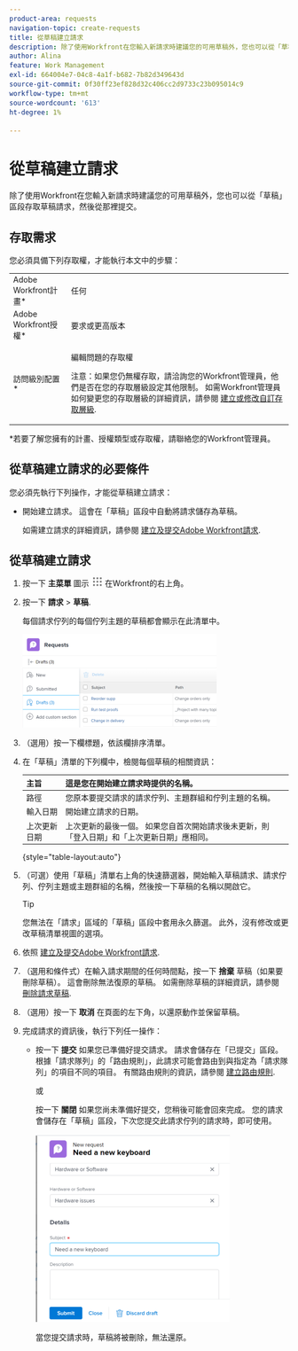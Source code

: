 ```yaml
---
product-area: requests
navigation-topic: create-requests
title: 從草稿建立請求
description: 除了使用Workfront在您輸入新請求時建議您的可用草稿外，您也可以從「草稿」區段存取草稿請求，然後從那裡提交。
author: Alina
feature: Work Management
exl-id: 664004e7-04c8-4a1f-b682-7b82d349643d
source-git-commit: 0f30ff23ef828d32c406cc2d9733c23b095014c9
workflow-type: tm+mt
source-wordcount: '613'
ht-degree: 1%

---
```


# 從草稿建立請求

除了使用Workfront在您輸入新請求時建議您的可用草稿外，您也可以從「草稿」區段存取草稿請求，然後從那裡提交。

## 存取需求

您必須具備下列存取權，才能執行本文中的步驟：

<table style="table-layout:auto"> 
 <col> 
 <col> 
 <tbody> 
  <tr> 
   <td role="rowheader">Adobe Workfront計畫*</td> 
   <td> <p>任何 </p> </td> 
  </tr> 
  <tr> 
   <td role="rowheader">Adobe Workfront授權*</td> 
   <td> <p>要求或更高版本</p> </td> 
  </tr> 
  <tr> 
   <td role="rowheader">訪問級別配置*</td> 
   <td> <p>編輯問題的存取權</p> <p>注意：如果您仍無權存取，請洽詢您的Workfront管理員，他們是否在您的存取層級設定其他限制。 如需Workfront管理員如何變更您的存取層級的詳細資訊，請參閱 <a href="../../../administration-and-setup/add-users/configure-and-grant-access/create-modify-access-levels.md" class="MCXref xref">建立或修改自訂存取層級</a>.</p> </td> 
  </tr> 
 </tbody> 
</table>

&#42;若要了解您擁有的計畫、授權類型或存取權，請聯絡您的Workfront管理員。

## 從草稿建立請求的必要條件

您必須先執行下列操作，才能從草稿建立請求： 

* 開始建立請求。 這會在「草稿」區段中自動將請求儲存為草稿。

   如需建立請求的詳細資訊，請參閱 [建立及提交Adobe Workfront請求](../../../manage-work/requests/create-requests/create-submit-requests.md).

## 從草稿建立請求

1. 按一下 **主菜單** 圖示 ![](assets/main-menu-icon.png) 在Workfront的右上角。
1. 按一下 **請求** > **草稿**.

   每個請求佇列的每個佇列主題的草稿都會顯示在此清單中。

   ![](assets/nwe-drafts-section-with-list-of-drafts-350x169.png)

1. （選用）按一下欄標題，依該欄排序清單。

1. 在「草稿」清單的下列欄中，檢閱每個草稿的相關資訊：

   | 主旨 | 這是您在開始建立請求時提供的名稱。 |
   |---|---|
   | 路徑 | 您原本要提交請求的請求佇列、主題群組和佇列主題的名稱。 |
   | 輸入日期 | 開始建立請求的日期。 |
   | 上次更新日期 | 上次更新的最後一個。 如果您自首次開始請求後未更新，則「登入日期」和「上次更新日期」應相同。 |

   {style="table-layout:auto"}

1. （可選）使用「草稿」清單右上角的快速篩選器，開始輸入草稿請求、請求佇列、佇列主題或主題群組的名稱，然後按一下草稿的名稱以開啟它。

   >[!TIP]
   >
   >您無法在「請求」區域的「草稿」區段中套用永久篩選。 此外，沒有修改或更改草稿清單視圖的選項。

1. 依照 [建立及提交Adobe Workfront請求](../../../manage-work/requests/create-requests/create-submit-requests.md).
1. （選用和條件式）在輸入請求期間的任何時間點，按一下 **捨棄** 草稿（如果要刪除草稿）。 這會刪除無法復原的草稿。 如需刪除草稿的詳細資訊，請參閱 [刪除請求草稿](../../../manage-work/requests/create-requests/delete-request-draft.md).

1. （選用）按一下 **取消** 在頁面的左下角，以還原動作並保留草稿。

1. 完成請求的資訊後，執行下列任一操作：

   * 按一下 **提交** 如果您已準備好提交請求。 請求會儲存在「已提交」區段。 根據「請求隊列」的「路由規則」，此請求可能會路由到與指定為「請求隊列」的項目不同的項目。 有關路由規則的資訊，請參閱 [建立路由規則](../../../manage-work/requests/create-and-manage-request-queues/create-routing-rules.md).

      或

      按一下 **關閉** 如果您尚未準備好提交，您稍後可能會回來完成。 您的請求會儲存在「草稿」區段，下次您提交此請求佇列的請求時，即可使用。

      ![](assets/nwe-submit-close-discard-draft-buttons-on-new-request-350x340.png)

      當您提交請求時，草稿將被刪除，無法還原。
